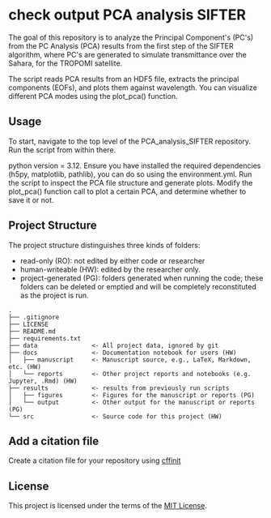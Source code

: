 # check output PCA analysis SIFTER

The goal of this repository is to analyze the Principal Component's (PC's) from the PC Analysis (PCA) results from the first step of the SIFTER algorithm, where PC's are generated to simulate transmittance over the Sahara, for the TROPOMI satellite.

The script reads PCA results from an HDF5 file, extracts the principal components (EOFs), and plots them against wavelength. You can visualize different PCA modes using the plot_pca() function.

## Usage
To start, navigate to the top level of the PCA_analysis_SIFTER repository. Run the script from within there.

python version = 3.12. 
Ensure you have installed the required dependencies (h5py, matplotlib, pathlib), you can do so using the environment.yml.
Run the script to inspect the PCA file structure and generate plots.
Modify the plot_pca() function call to plot a certain PCA, and determine whether to save it or not.

## Project Structure

The project structure distinguishes three kinds of folders:
- read-only (RO): not edited by either code or researcher
- human-writeable (HW): edited by the researcher only.
- project-generated (PG): folders generated when running the code; these folders can be deleted or emptied and will be completely reconstituted as the project is run.

```
.
├── .gitignore
├── LICENSE
├── README.md
├── requirements.txt
├── data               <- All project data, ignored by git
├── docs               <- Documentation notebook for users (HW)
│   ├── manuscript     <- Manuscript source, e.g., LaTeX, Markdown, etc. (HW)
│   └── reports        <- Other project reports and notebooks (e.g. Jupyter, .Rmd) (HW)
├── results            <- results from previously run scripts
│   ├── figures        <- Figures for the manuscript or reports (PG)
│   └── output         <- Other output for the manuscript or reports (PG)
└── src                <- Source code for this project (HW)

```

## Add a citation file
Create a citation file for your repository using [cffinit](https://citation-file-format.github.io/cff-initializer-javascript/#/)

## License

This project is licensed under the terms of the [MIT License](/LICENSE).
